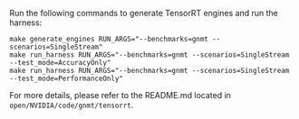 Run the following commands to generate TensorRT engines and run the harness:

```
make generate_engines RUN_ARGS="--benchmarks=gnmt --scenarios=SingleStream"
make run_harness RUN_ARGS="--benchmarks=gnmt --scenarios=SingleStream --test_mode=AccuracyOnly"
make run_harness RUN_ARGS="--benchmarks=gnmt --scenarios=SingleStream --test_mode=PerformanceOnly"
```

For more details, please refer to the README.md located in `open/NVIDIA/code/gnmt/tensorrt`.

